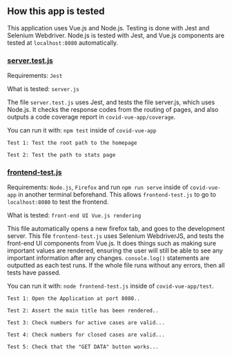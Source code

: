 ## How this app is tested

This application uses Vue.js and Node.js. Testing is done with Jest and Selenium Webdriver. Node.js is tested with Jest, and Vue.js components are tested at `localhost:8080` automatically. 

<h3><u>server.test.js</u></h3>

Requirements: `Jest`

What is tested: `server.js`

The file `server.test.js` uses Jest, and tests the file server.js, which uses Node.js. It checks the response codes from the routing of pages, and also outputs a code coverage report in `covid-vue-app/coverage`. 

You can run it with: `npm test` inside of  `covid-vue-app`

`Test 1: Test the root path to the homepage`

`Test 2: Test the path to stats page`

<h3><u>frontend-test.js</u></h3>

Requirements: `Node.js`, `Firefox` and run  `npm run serve` inside of `covid-vue-app` in another terminal beforehand. This allows `frontend-test.js` to go to `localhost:8080` to test the frontend. 

What is tested: `front-end UI Vue.js rendering`

This file automatically opens a new firefox tab, and goes to the development server. This file `frontend-test.js` uses Selenium WebdriverJS, and tests the front-end UI components from Vue.js. It does things such as making sure important values are rendered, ensuring the user will still be able to see any important information after any changes. `console.log()` statements are outputted as each test runs. If the whole file runs without any errors, then all tests have passed. 

You can run it with: `node frontend-test.js` inside of `covid-vue-app/test`.

`Test 1: Open the Application at port 8080..`

`Test 2: Assert the main title has been rendered..`

`Test 3: Check numbers for active cases are valid...`

`Test 4: Check numbers for closed cases are valid...`

`Test 5: Check that the "GET DATA" button works...`